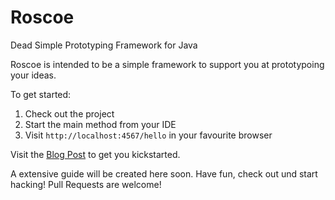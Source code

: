 # Roscoe
Dead Simple Prototyping Framework for Java

Roscoe is intended to be a simple framework to support you at prototypoing your ideas.

To get started:

1. Check out the project
2. Start the main method from your IDE
3. Visit `http://localhost:4567/hello` in your favourite browser

Visit the [Blog Post](https://blog.tlongo.de/roscoe-dead-simple-prototyping-web-framework-for-java/) to get 
you kickstarted.  

A extensive guide will be created here soon. Have fun, check out und start hacking! Pull Requests are welcome!
